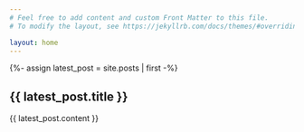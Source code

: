 ```yaml
---
# Feel free to add content and custom Front Matter to this file.
# To modify the layout, see https://jekyllrb.com/docs/themes/#overriding-theme-defaults

layout: home
---
```

{%- assign latest_post = site.posts | first -%}
  ## {{ latest_post.title }}
  {{ latest_post.content }}